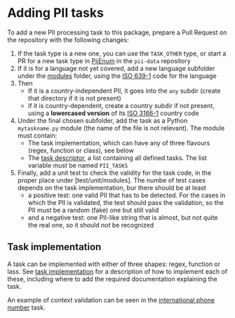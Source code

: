 # Adding PII tasks

To add a new PII processing task to this package, prepare a Pull Request on the
repository with the following changes:

 1. If the task type is a new one, you can use the `TASK_OTHER` type, or
    start a PR for a new task type in [PiiEnum] in the `pii-data` repository
 2. If it is for a language not yet covered, add a new language subfolder
    under the [modules] folder, using the [ISO 639-1] code for the language
 3. Then
    * If it is a country-independent PII, it goes into the `any` subdir
      (create that directory if it is not present)
    * if it is country-dependent, create a country subdir if not present,
      using a **lowercased version** of its [ISO 3166-1] country code
 4. Under the final chosen subfolder, add the task as a Python `mytaskname.py`
    module (the name of the file is not relevant). The module must contain:
    * The task implementation, which can have any of three flavours (regex,
      function or class), see below
    * The [task descriptor], a list containing all defined tasks. The list
      variable *must* be named `PII_TASKS`
 5. Finally, add a unit test to check the validity for the task code, in the
    proper place under [test/unit/modules]. The numbe of test cases depends
	on the task implementation, bur there should be at least
     - a positive test: one valid PII that has to be detected. For the cases
       in which the PII is validated, the test should pass the validation,
       so the PII must be a random (fake) one but still valid
     - and a negative test: one PII-like string that is almost, but not quite
       the real one, so it should *not* be recognized


## Task implementation

A task can be implemented with either of three shapes: regex, function or
lass. See [task implementation] for a description of how to implement each of
these, including where to add the required documentation explaining the task.

An example of context validation can be seen in the [international phone
number] task.


[PiiEnum]: https://github.com/piisa/pii-data/src/pii_extract/types/piienum.py
[task descriptor]: https://github.com/piisa/pii-extract-base/doc/task-descriptor.md
[task implementation]: https://github.com/piisa/pii-extract-base/doc/task-implementation.md
[modules]: ../src/pii_extract_plg_regex/modules
[test/unit/lang]: ../test/unit/lang
[international phone number]: ../src/pii_extract_regex/modules/en/any/international_phone_number.py

[ISO 639-1]: https://en.wikipedia.org/wiki/List_of_ISO_639-1_codes
[ISO 3166-1]: https://en.wikipedia.org/wiki/ISO_3166-1_alpha-2
[regex]: https://github.com/mrabarnett/mrab-regex
